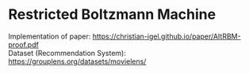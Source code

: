 # Restricted Boltzmann Machine
Implementation of paper: https://christian-igel.github.io/paper/AItRBM-proof.pdf
<br/>
Dataset (Recommendation System): https://grouplens.org/datasets/movielens/
